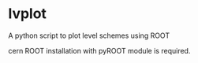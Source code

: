 # lvplot
A python script to plot level schemes using ROOT

cern ROOT installation with pyROOT module is required.
